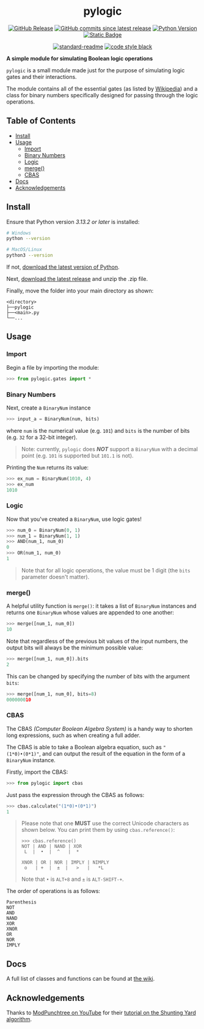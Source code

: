 <h1 align="center">pylogic</h1>

<div align=center>

[![GitHub Release](https://img.shields.io/github/v/release/kuroninninja/pylogic?style=for-the-badge)](https://www.github.com/kuroninninja/pylogic/releases/latest)
[![GitHub commits since latest release](https://img.shields.io/github/commits-since/kuroninninja/pylogic/latest?style=for-the-badge)](https://github.com/kuroninninja/pylogic/commits/main/)
[![Python Version](https://img.shields.io/badge/python->3.13.2-%233776AB?style=for-the-badge&logo=python&logoColor=white)](https://www.python.org/downloads)
[![Static Badge](https://img.shields.io/badge/coverage-71%25-yellow?style=for-the-badge)
](https://kuroninninja.github.io/pylogic/)

[![standard-readme](https://img.shields.io/badge/readme_style-standard-green?style=for-the-badge)](https://www.github.com/RichardLitt/standard-readme)
[![code style black](https://img.shields.io/badge/code_style-black-black?style=for-the-badge)](https://black.readthedocs.io/en/stable/index.html)


</div>

**A simple module for simulating Boolean logic operations**

`pylogic` is a small module made just for the purpose of simulating logic gates and their interactions.

The module contains all of the essential gates (as listed by [Wikipedia](https://en.wikipedia.org/wiki/Logic_gate#)) and a class for binary numbers specifically designed for passing through the logic operations.

## Table of Contents

- [Install](#install)
- [Usage](#usage)
    - [Import](#import)
    - [Binary Numbers](#binary-numbers)
    - [Logic](#logic)
    - [merge()](#merge)
    - [CBAS](#cbas)
- [Docs](#docs)
- [Acknowledgements](#acknowledgements)

## Install

Ensure that Python version _3.13.2 or later_ is installed:

```bash
# Windows
python --version

# MacOS/Linux
python3 --version
```

If not, [download the latest version of Python](https://www.python.org/downloads/).

Next, [download the latest release](https://www.github.com/kuroninninja/pylogic/releases/latest) and unzip the .zip file.

Finally, move the folder into your main directory as shown:

```
<directory>
├──pylogic
├──<main>.py
└──...
```

## Usage

### Import

Begin a file by importing the module:

```python
>>> from pylogic.gates import *
```

### Binary Numbers

Next, create a `BinaryNum` instance

```python
>>> input_a = BinaryNum(num, bits)
```

where `num` is the numerical value (e.g. `101`) and `bits` is the number of bits (e.g. `32` for a 32-bit integer).

> Note: currently, `pylogic` does _**NOT**_ support a `BinaryNum` with a decimal point (e.g. `101` is supported but `101.1` is not).

Printing the `Num` returns its value:

```python
>>> ex_num = BinaryNum(1010, 4)
>>> ex_num
1010
```

### Logic

Now that you've created a `BinaryNum`, use logic gates!

```python
>>> num_0 = BinaryNum(0, 1)
>>> num_1 = BinaryNum(1, 1)
>>> AND(num_1, num_0)
0
>>> OR(num_1, num_0)
1
```

> Note that for all logic operations, the value must be 1 digit (the `bits` parameter doesn't matter).

### merge()

A helpful utility function is `merge()`: it takes a list of `BinaryNum` instances and returns one `BinaryNum` whose values are appended to one another:

```python
>>> merge([num_1, num_0])
10
```

Note that regardless of the previous bit values of the input numbers, the output bits will always be the minimum possible value:

```python
>>> merge([num_1, num_0]).bits
2
```

This can be changed by specifying the number of bits with the argument `bits`:

```python
>>> merge([num_1, num_0], bits=8)
000000010
```

### CBAS

The CBAS _(Computer Boolean Algebra System)_ is a handy way to shorten long expressions, such as when creating a full adder.

The CBAS is able to take a Boolean algebra equation, such as `"(1*0)•(0*1)"`, and can output the result of the equation in the form of a `BinaryNum` instance.

Firstly, import the CBAS:

```python
>>> from pylogic import cbas
```

Just pass the expression through the CBAS as follows:

```python
>>> cbas.calculate("(1*0)•(0*1)")
1
```

> Please note that one **MUST** use the correct Unicode characters as shown below. You can print them by using `cbas.reference()`:
> ```
> >>> cbas.reference()
> NOT | AND | NAND | XOR
>  L  |  •  |  ^   |  *
> 
> XNOR | OR | NOR | IMPLY | NIMPLY
>  o   | +  |  ±  |   >   |   *L
> ```
> Note that `•` is `ALT+8` and `±` is `ALT-SHIFT-+`.

The order of operations is as follows:
```
Parenthesis
NOT
AND
NAND
XOR
XNOR
OR
NOR
IMPLY
```

## Docs

A full list of classes and functions can be found at [the wiki](https://www.github.com/kuroninninja/pylogic/wiki).

## Acknowledgements

Thanks to [ModPunchtree on YouTube](https://www.youtube.com/@ModPunchtree) for their [tutorial on the Shunting Yard algorithm](https://www.youtube.com/watch?v=ybRWZC9gYjM).
